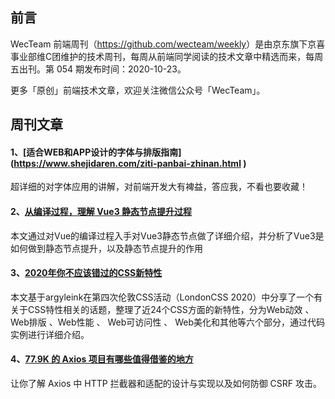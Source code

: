 ## 前言

WecTeam 前端周刊（<https://github.com/wecteam/weekly>）是由京东旗下京喜事业部维C团维护的技术周刊，每周从前端同学阅读的技术文章中精选而来，每周五出刊。第 054 期发布时间：2020-10-23。

更多「原创」前端技术文章，欢迎关注微信公众号「WecTeam」。

## 周刊文章

#### 1、[适合WEB和APP设计的字体与排版指南] (https://www.shejidaren.com/ziti-panbai-zhinan.html )

超详细的对字体应用的讲解，对前端开发大有裨益，答应我，不看也要收藏！


#### 2、[从编译过程，理解 Vue3 静态节点提升过程](https://mp.weixin.qq.com/s/JYRgC0TJo7Yo-TZrQWOtAA)

本文通过对Vue的编译过程入手对Vue3静态节点做了详细介绍，并分析了Vue3是如何做到静态节点提升，以及静态节点提升的作用 


#### 3、[2020年你不应该错过的CSS新特性](https://mp.weixin.qq.com/s/HbfThzav79GFS-sMirAINA)

本文基于argyleink在第四次伦敦CSS活动（LondonCSS 2020）中分享了一个有关于CSS特性相关的话题，整理了近24个CSS方面的新特性，分为Web动效 、Web排版 、Web性能 、 Web可访问性 、 Web美化和其他等六个部分，通过代码实例进行详细介绍。

#### 4、[77.9K 的 Axios 项目有哪些值得借鉴的地方](https://mp.weixin.qq.com/s/gqr-CpLEIAEymbdLX3NrpQ)

让你了解 Axios 中 HTTP 拦截器和适配的设计与实现以及如何防御 CSRF 攻击。